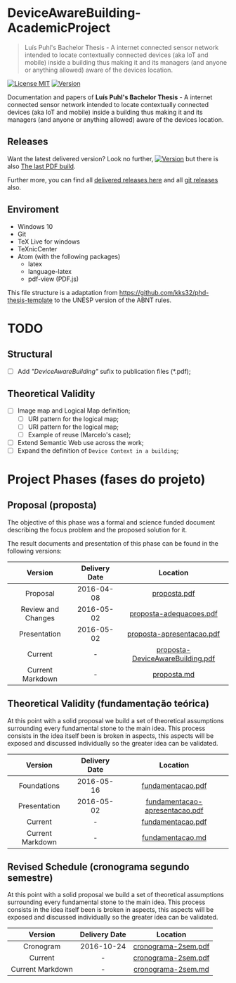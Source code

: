 # DeviceAwareBuilding-AcademicProject

> Luís Puhl's Bachelor Thesis - A internet connected sensor network intended to
locate contextually connected devices (aka IoT and mobile) inside a building
thus making it and its managers (and anyone or anything allowed) aware of the
devices location.

[![License MIT](http://img.shields.io/badge/license-MIT-brightgreen.svg)](license.md)
[![Version](http://img.shields.io/badge/version-0.3-brightgreen.svg)](https://github.com/luis-puhl/DeviceAwareBuilding-AcademicProject/releases/latest)

Documentation and papers of **Luís Puhl's Bachelor Thesis** - A internet
connected sensor network intended to locate contextually connected devices (aka
IoT and mobile) inside a building thus making it and its managers (and anyone or
anything allowed) aware of the devices location.

## Releases

Want the latest delivered version? Look no further,
[![Version](http://img.shields.io/badge/version-0.3-brightgreen.svg)](https://github.com/luis-puhl/DeviceAwareBuilding-AcademicProject/releases/latest)
but there is also [The last PDF build](monografia.pdf).

Further more, you can find all [delivered releases
here](https://github.com/luis-puhl/DeviceAwareBuilding-AcademicProject/tree/master/releases/)
and all [git
releases](https://github.com/luis-puhl/DeviceAwareBuilding-AcademicProject/releases/latest)
also.

## Enviroment

 - Windows 10
 - Git
 - TeX Live for windows
 - TeXnicCenter
 - Atom (with the following packages)
	- latex
	- language-latex
	- pdf-view (PDF.js)

This file structure is a adaptation from
https://github.com/kks32/phd-thesis-template to the UNESP version of the ABNT
rules.

# TODO

## Structural
- [ ] Add *"DeviceAwareBuilding"* sufix to publication files (\*.pdf);

## Theoretical Validity
- [ ] Image map and Logical Map definition;
	- [ ] URI pattern for the logical map;
	- [ ] URI pattern for the logical map;
	- [ ] Example of reuse (Marcelo's case);
- [ ] Extend Semantic Web use across the work;
- [ ] Expand the definition of `Device Context in a building`;

# Project Phases (fases do projeto)

## Proposal (proposta)

The objective of this phase was a formal and science funded document describing
the focus problem and the proposed solution for it.

The result documents and presentation of this phase can be found in the following versions:

| Version | Delivery Date | Location |
|:--:|:------:|:--:|
| Proposal | 2016-04-08 | [proposta.pdf](deliver-1-proposta/proposta.pdf) |
| Review and Changes  | 2016-05-02 | [proposta-adequacoes.pdf](deliver-1-proposta/proposta-adequacoes.pdf) |
| Presentation  | 2016-05-02 | [proposta-apresentacao.pdf](deliver-1-proposta/proposta-apresentacao.pdf) |
| Current | - | [proposta-DeviceAwareBuilding.pdf](deliver-1-proposta/latex/proposta.pdf) |
| Current Markdown | - | [proposta.md](deliver-1-proposta/proposta.md) |


## Theoretical Validity (fundamentação teórica)

At this point with a solid proposal we build a set of theoretical assumptions
surrounding every fundamental stone to the main idea. This process consists in
the idea itself been is broken in aspects, this aspects will be exposed and
discussed individually so the greater idea can be validated.

| Version | Delivery Date | Location |
|:--:|:------:|:--:|
| Foundations | 2016-05-16 | [fundamentacao.pdf](deliver-2-teorica/fundamentacao.pdf) |
| Presentation  | 2016-05-02 | [fundamentacao-apresentacao.pdf](deliver-2-teorica/fundamentacao-apresentacao.pdf) |
| Current | - | [fundamentacao.pdf](deliver-2-teorica/latex/fundamentacao.pdf) |
| Current Markdown | - | [fundamentacao.md](deliver-2-teorica/fundamentacao.md) |

## Revised Schedule (cronograma segundo semestre)

At this point with a solid proposal we build a set of theoretical assumptions
surrounding every fundamental stone to the main idea. This process consists in
the idea itself been is broken in aspects, this aspects will be exposed and
discussed individually so the greater idea can be validated.

| Version | Delivery Date | Location |
|:--:|:------:|:--:|
| Cronogram | 2016-10-24 | [cronograma-2sem.pdf](deliver-3-cronograma-2sem/cronograma-2sem.pdf) |
| Current | - | [cronograma-2sem.pdf](deliver-3-cronograma-2sem/latex/cronograma-2sem.pdf) |
| Current Markdown | - | [cronograma-2sem.md](deliver-3-cronograma-2sem/cronograma-2sem.md) |
